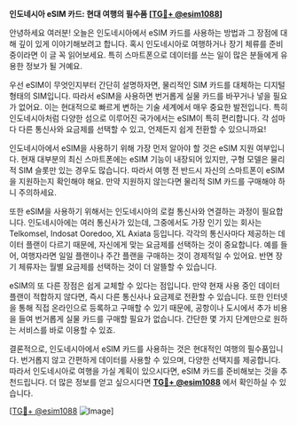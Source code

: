 **인도네시아 eSIM 카드: 현대 여행의 필수품 [[TG💪+ @esim1088](https://t.me/s/esim1088)]**

안녕하세요 여러분! 오늘은 인도네시아에서 eSIM 카드를 사용하는 방법과 그 장점에 대해 깊이 있게 이야기해보려고 합니다. 혹시 인도네시아로 여행하거나 장기 체류를 준비 중이라면 이 글 꼭 읽어보세요. 특히 스마트폰으로 데이터를 쓰는 일이 많은 분들에게 유용한 정보가 될 거예요.

우선 eSIM이 무엇인지부터 간단히 설명하자면, 물리적인 SIM 카드를 대체하는 디지털 형태의 SIM입니다. 따라서 eSIM을 사용하면 번거롭게 실물 카드를 바꾸거나 넣을 필요가 없어요. 이는 현대적으로 빠르게 변하는 기술 세계에서 매우 중요한 발전입니다. 특히 인도네시아처럼 다양한 섬으로 이루어진 국가에서는 eSIM이 특히 편리합니다. 각 섬마다 다른 통신사와 요금제를 선택할 수 있고, 언제든지 쉽게 전환할 수 있으니까요!

인도네시아에서 eSIM을 사용하기 위해 가장 먼저 알아야 할 것은 eSIM 지원 여부입니다. 현재 대부분의 최신 스마트폰에는 eSIM 기능이 내장되어 있지만, 구형 모델은 물리적 SIM 슬롯만 있는 경우도 많습니다. 따라서 여행 전 반드시 자신의 스마트폰이 eSIM을 지원하는지 확인해야 해요. 만약 지원하지 않는다면 물리적 SIM 카드를 구매해야 하니 주의하세요.

또한 eSIM을 사용하기 위해서는 인도네시아의 로컬 통신사와 연결하는 과정이 필요합니다. 인도네시아에는 여러 통신사가 있는데, 그중에서도 가장 인기 있는 회사는 Telkomsel, Indosat Ooredoo, XL Axiata 등입니다. 각각의 통신사마다 제공하는 데이터 플랜이 다르기 때문에, 자신에게 맞는 요금제를 선택하는 것이 중요합니다. 예를 들어, 여행자라면 일일 플랜이나 주간 플랜을 구매하는 것이 경제적일 수 있어요. 반면 장기 체류자는 월별 요금제를 선택하는 것이 더 알뜰할 수 있습니다.

eSIM의 또 다른 장점은 쉽게 교체할 수 있다는 점입니다. 만약 현재 사용 중인 데이터 플랜이 적합하지 않다면, 즉시 다른 통신사나 요금제로 전환할 수 있습니다. 또한 인터넷을 통해 직접 온라인으로 등록하고 구매할 수 있기 때문에, 공항이나 도시에서 추가 비용을 들여 번거롭게 실물 카드를 구매할 필요가 없습니다. 간단한 몇 가지 단계만으로 원하는 서비스를 바로 이용할 수 있죠.

결론적으로, 인도네시아에서 eSIM 카드를 사용하는 것은 현대적인 여행의 필수품입니다. 번거롭지 않고 간편하게 데이터를 사용할 수 있으며, 다양한 선택지를 제공합니다. 따라서 인도네시아로 여행을 가실 계획이 있으시다면, eSIM 카드를 준비해보는 것을 추천드립니다. 더 많은 정보를 얻고 싶으시다면 **[TG💪+ @esim1088](https://t.me/s/esim1088)** 에서 확인하실 수 있습니다.

[[TG💪+ @esim1088](https://t.me/s/esim1088) ![Image](https://i.postimg.cc/Y0z9fWf4/image.png)]